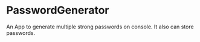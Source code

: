 # PasswordGenerator
An App to generate multiple strong passwords on console.
It also can store passwords.

